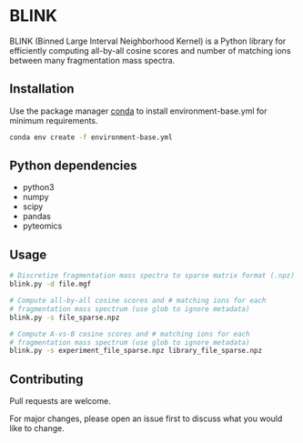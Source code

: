 # BLINK

BLINK (Binned Large Interval Neighborhood Kernel) is a Python library for efficiently computing all-by-all cosine scores and number of matching ions between many fragmentation mass spectra.

## Installation

Use the package manager [conda](https://docs.conda.io/projects/conda/en/latest/user-guide/index.html) to install environment-base.yml for minimum requirements.

```bash
conda env create -f environment-base.yml
```

## Python dependencies
- python3
- numpy
- scipy
- pandas
- pyteomics

## Usage

```bash
# Discretize fragmentation mass spectra to sparse matrix format (.npz)
blink.py -d file.mgf

# Compute all-by-all cosine scores and # matching ions for each
# fragmentation mass spectrum (use glob to ignore metadata)
blink.py -s file_sparse.npz

# Compute A-vs-B cosine scores and # matching ions for each
# fragmentation mass spectrum (use glob to ignore metadata)
blink.py -s experiment_file_sparse.npz library_file_sparse.npz
```

## Contributing
Pull requests are welcome.

For major changes, please open an issue first to discuss what you would like to change.
